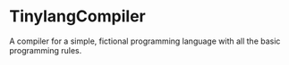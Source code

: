 # TinylangCompiler
A compiler for a simple, fictional programming language with all the basic programming rules.
